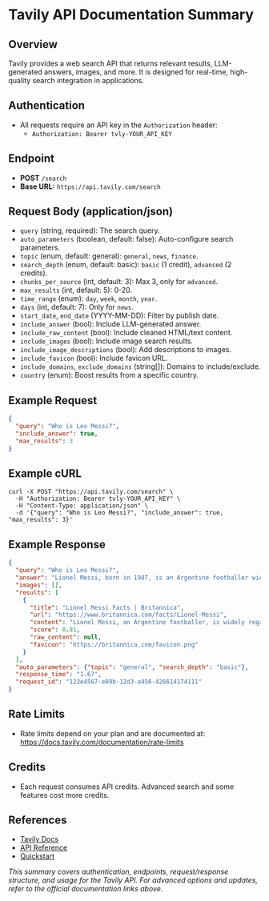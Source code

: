 # Tavily API Documentation Summary

## Overview
Tavily provides a web search API that returns relevant results, LLM-generated answers, images, and more. It is designed for real-time, high-quality search integration in applications.

## Authentication
- All requests require an API key in the `Authorization` header:
  - `Authorization: Bearer tvly-YOUR_API_KEY`

## Endpoint
- **POST** `/search`
- **Base URL:** `https://api.tavily.com/search`

## Request Body (application/json)
- `query` (string, required): The search query.
- `auto_parameters` (boolean, default: false): Auto-configure search parameters.
- `topic` (enum, default: general): `general`, `news`, `finance`.
- `search_depth` (enum, default: basic): `basic` (1 credit), `advanced` (2 credits).
- `chunks_per_source` (int, default: 3): Max 3, only for `advanced`.
- `max_results` (int, default: 5): 0-20.
- `time_range` (enum): `day`, `week`, `month`, `year`.
- `days` (int, default: 7): Only for `news`.
- `start_date`, `end_date` (YYYY-MM-DD): Filter by publish date.
- `include_answer` (bool): Include LLM-generated answer.
- `include_raw_content` (bool): Include cleaned HTML/text content.
- `include_images` (bool): Include image search results.
- `include_image_descriptions` (bool): Add descriptions to images.
- `include_favicon` (bool): Include favicon URL.
- `include_domains`, `exclude_domains` (string[]): Domains to include/exclude.
- `country` (enum): Boost results from a specific country.

## Example Request
```json
{
  "query": "Who is Leo Messi?",
  "include_answer": true,
  "max_results": 3
}
```

## Example cURL
```
curl -X POST "https://api.tavily.com/search" \
  -H "Authorization: Bearer tvly-YOUR_API_KEY" \
  -H "Content-Type: application/json" \
  -d '{"query": "Who is Leo Messi?", "include_answer": true, "max_results": 3}'
```

## Example Response
```json
{
  "query": "Who is Leo Messi?",
  "answer": "Lionel Messi, born in 1987, is an Argentine footballer widely regarded as one of the greatest players of his generation...",
  "images": [],
  "results": [
    {
      "title": "Lionel Messi Facts | Britannica",
      "url": "https://www.britannica.com/facts/Lionel-Messi",
      "content": "Lionel Messi, an Argentine footballer, is widely regarded as one of the greatest football players...",
      "score": 0.81,
      "raw_content": null,
      "favicon": "https://britannica.com/favicon.png"
    }
  ],
  "auto_parameters": {"topic": "general", "search_depth": "basic"},
  "response_time": "1.67",
  "request_id": "123e4567-e89b-12d3-a456-426614174111"
}
```

## Rate Limits
- Rate limits depend on your plan and are documented at: https://docs.tavily.com/documentation/rate-limits

## Credits
- Each request consumes API credits. Advanced search and some features cost more credits.

## References
- [Tavily Docs](https://docs.tavily.com/)
- [API Reference](https://docs.tavily.com/documentation/api-reference/endpoint/search)
- [Quickstart](https://docs.tavily.com/documentation/quickstart)

*This summary covers authentication, endpoints, request/response structure, and usage for the Tavily API. For advanced options and updates, refer to the official documentation links above.*
